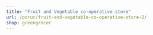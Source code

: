 ```yaml
---
title: "Fruit and Vegetable co-operative store"
url: /porur/fruit-and-vegetable-co-operative-store-2/
shop: greengrocer
---
```

